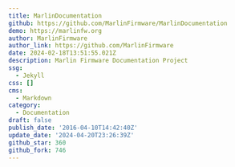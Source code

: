 ```yaml
---
title: MarlinDocumentation
github: https://github.com/MarlinFirmware/MarlinDocumentation
demo: https://marlinfw.org
author: MarlinFirmware
author_link: https://github.com/MarlinFirmware
date: 2024-02-18T13:51:55.021Z
description: Marlin Firmware Documentation Project
ssg:
  - Jekyll
css: []
cms:
  - Markdown
category:
  - Documentation
draft: false
publish_date: '2016-04-10T14:42:40Z'
update_date: '2024-04-20T23:26:39Z'
github_star: 360
github_fork: 746
---
```

